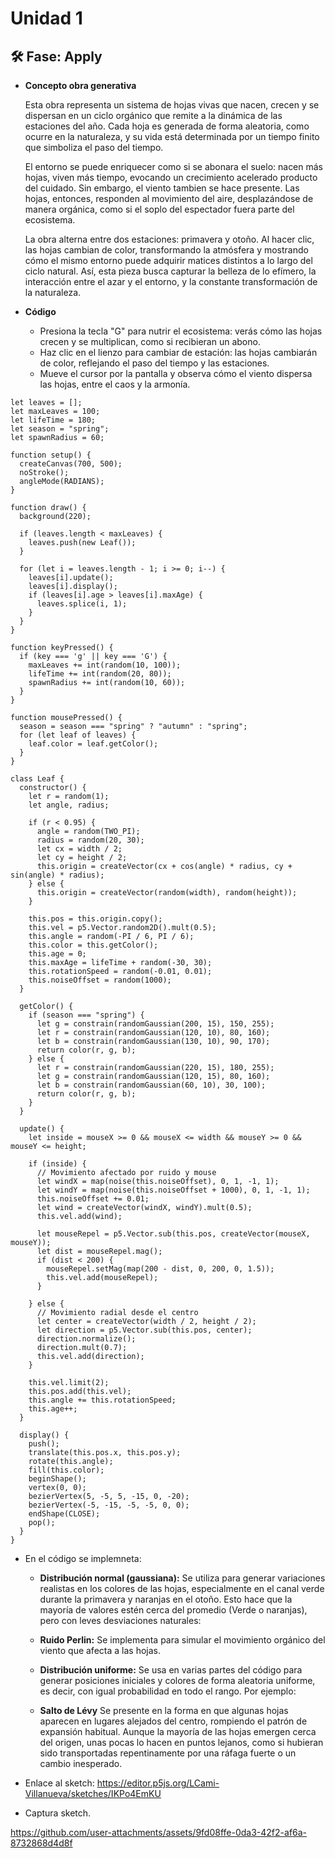 # Unidad 1

## 🛠 Fase: Apply

- **Concepto  obra generativa**

  Esta obra representa un sistema de hojas vivas que nacen, crecen y se dispersan en un ciclo orgánico que remite a la dinámica de las estaciones del año. Cada hoja es generada de forma aleatoria, como ocurre en la naturaleza, y su vida está determinada por un tiempo finito que simboliza el paso del tiempo.

  El entorno se puede enriquecer como si se abonara el suelo: nacen más hojas, viven más tiempo, evocando un crecimiento acelerado producto del cuidado. Sin embargo, el viento tambien se hace presente. Las hojas, entonces, responden al movimiento del aire, desplazándose de manera orgánica, como si el soplo del espectador fuera parte del ecosistema.

  La obra alterna entre dos estaciones: primavera y otoño. Al hacer clic, las hojas cambian de color, transformando la atmósfera y mostrando cómo el mismo entorno puede adquirir matices distintos a lo largo del ciclo natural. Así, esta pieza busca capturar la belleza de lo efímero, la interacción entre el azar y el entorno, y la constante transformación de la naturaleza.

- **Código**
  - Presiona la tecla "G" para nutrir el ecosistema: verás cómo las hojas crecen y se multiplican, como si recibieran un abono.
  - Haz clic en el lienzo para cambiar de estación: las hojas cambiarán de color, reflejando el paso del tiempo y las estaciones.
  - Mueve el cursor por la pantalla y observa cómo el viento dispersa las hojas, entre el caos y la armonía.
```
let leaves = [];
let maxLeaves = 100;
let lifeTime = 180;
let season = "spring";
let spawnRadius = 60;

function setup() {
  createCanvas(700, 500);
  noStroke();
  angleMode(RADIANS);
}

function draw() {
  background(220);

  if (leaves.length < maxLeaves) {
    leaves.push(new Leaf());
  }

  for (let i = leaves.length - 1; i >= 0; i--) {
    leaves[i].update();
    leaves[i].display();
    if (leaves[i].age > leaves[i].maxAge) {
      leaves.splice(i, 1);
    }
  }
}

function keyPressed() {
  if (key === 'g' || key === 'G') {
    maxLeaves += int(random(10, 100));
    lifeTime += int(random(20, 80));
    spawnRadius += int(random(10, 60));
  }
}

function mousePressed() {
  season = season === "spring" ? "autumn" : "spring";
  for (let leaf of leaves) {
    leaf.color = leaf.getColor();
  }
}

class Leaf {
  constructor() {
    let r = random(1);
    let angle, radius;

    if (r < 0.95) {
      angle = random(TWO_PI);
      radius = random(20, 30);
      let cx = width / 2;
      let cy = height / 2;
      this.origin = createVector(cx + cos(angle) * radius, cy + sin(angle) * radius);
    } else {
      this.origin = createVector(random(width), random(height));
    }

    this.pos = this.origin.copy();
    this.vel = p5.Vector.random2D().mult(0.5);
    this.angle = random(-PI / 6, PI / 6);
    this.color = this.getColor();
    this.age = 0;
    this.maxAge = lifeTime + random(-30, 30);
    this.rotationSpeed = random(-0.01, 0.01);
    this.noiseOffset = random(1000);
  }

  getColor() {
    if (season === "spring") {
      let g = constrain(randomGaussian(200, 15), 150, 255);
      let r = constrain(randomGaussian(120, 10), 80, 160);
      let b = constrain(randomGaussian(130, 10), 90, 170);
      return color(r, g, b);
    } else {
      let r = constrain(randomGaussian(220, 15), 180, 255);
      let g = constrain(randomGaussian(120, 15), 80, 160);
      let b = constrain(randomGaussian(60, 10), 30, 100);
      return color(r, g, b);
    }
  }

  update() {
    let inside = mouseX >= 0 && mouseX <= width && mouseY >= 0 && mouseY <= height;

    if (inside) {
      // Movimiento afectado por ruido y mouse
      let windX = map(noise(this.noiseOffset), 0, 1, -1, 1);
      let windY = map(noise(this.noiseOffset + 1000), 0, 1, -1, 1);
      this.noiseOffset += 0.01;
      let wind = createVector(windX, windY).mult(0.5);
      this.vel.add(wind);

      let mouseRepel = p5.Vector.sub(this.pos, createVector(mouseX, mouseY));
      let dist = mouseRepel.mag();
      if (dist < 200) {
        mouseRepel.setMag(map(200 - dist, 0, 200, 0, 1.5));
        this.vel.add(mouseRepel);
      }

    } else {
      // Movimiento radial desde el centro
      let center = createVector(width / 2, height / 2);
      let direction = p5.Vector.sub(this.pos, center);
      direction.normalize();
      direction.mult(0.7);
      this.vel.add(direction);
    }

    this.vel.limit(2);
    this.pos.add(this.vel);
    this.angle += this.rotationSpeed;
    this.age++;
  }

  display() {
    push();
    translate(this.pos.x, this.pos.y);
    rotate(this.angle);
    fill(this.color);
    beginShape();
    vertex(0, 0);
    bezierVertex(5, -5, 5, -15, 0, -20);
    bezierVertex(-5, -15, -5, -5, 0, 0);
    endShape(CLOSE);
    pop();
  }
}
```

- En el código se implemneta:
  - **Distribución normal (gaussiana):** Se utiliza para generar variaciones realistas en los colores de las hojas, especialmente en el canal verde durante la primavera y naranjas en el otoño. Esto hace que la mayoría de valores estén cerca del promedio (Verde o naranjas), pero con leves desviaciones naturales:

  - **Ruido Perlin:** Se implementa para simular el movimiento orgánico del viento que afecta a las hojas. 

  - **Distribución uniforme:** Se usa en varias partes del código para generar posiciones iniciales y colores de forma aleatoria uniforme, es decir, con igual probabilidad en todo el rango. Por ejemplo:

  - **Salto de Lévy** Se presente en la forma en que algunas hojas aparecen en lugares alejados del centro, rompiendo el patrón de expansión habitual. Aunque la mayoría de las hojas emergen cerca del origen, unas   pocas lo hacen en puntos lejanos, como si hubieran sido transportadas repentinamente por una ráfaga fuerte o un cambio inesperado.
    
- Enlace al sketch: https://editor.p5js.org/LCami-Villanueva/sketches/IKPo4EmKU
  
- Captura sketch.

https://github.com/user-attachments/assets/9fd08ffe-0da3-42f2-af6a-8732868d4d8f




